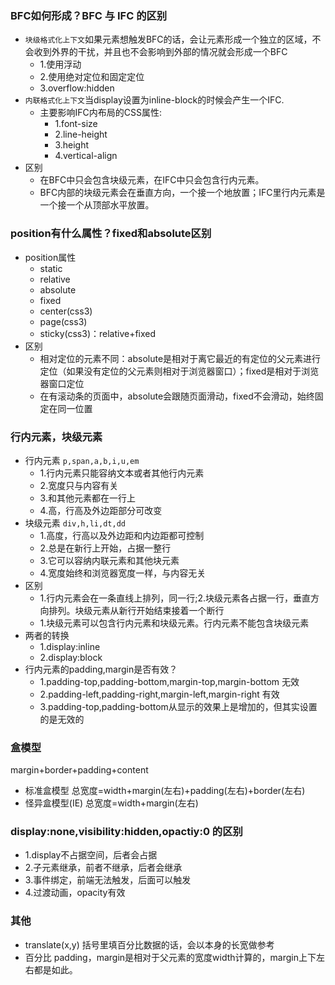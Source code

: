 <!--
 * @Author: 41
 * @Date: 2022-03-04 14:14:26
 * @LastEditors: 41
 * @LastEditTime: 2022-03-08 17:06:51
 * @Description: 
-->
### BFC如何形成？BFC 与 IFC 的区别
- `块级格式化上下文`如果元素想触发BFC的话，会让元素形成一个独立的区域，不会收到外界的干扰，并且也不会影响到外部的情况就会形成一个BFC
  - 1.使用浮动
  - 2.使用绝对定位和固定定位
  - 3.overflow:hidden
- `内联格式化上下文`当display设置为inline-block的时候会产生一个IFC.
  - 主要影响IFC内布局的CSS属性:
    - 1.font-size
    - 2.line-height
    - 3.height
    - 4.vertical-align
- 区别
  - 在BFC中只会包含块级元素，在IFC中只会包含行内元素。
  - BFC内部的块级元素会在垂直方向，一个接一个地放置；IFC里行内元素是一个接一个从顶部水平放置。

### position有什么属性？fixed和absolute区别
- position属性
  - static
  - relative
  - absolute
  - fixed
  - center(css3)
  - page(css3)
  - sticky(css3)：relative+fixed
- 区别
  - 相对定位的元素不同：absolute是相对于离它最近的有定位的父元素进行定位（如果没有定位的父元素则相对于浏览器窗口）；fixed是相对于浏览器窗口定位
  - 在有滚动条的页面中，absolute会跟随页面滑动，fixed不会滑动，始终固定在同一位置

### 行内元素，块级元素 
- 行内元素 `p,span,a,b,i,u,em`
  - 1.行内元素只能容纳文本或者其他行内元素
  - 2.宽度只与内容有关
  - 3.和其他元素都在一行上
  - 4.高，行高及外边距部分可改变
- 块级元素 `div,h,li,dt,dd`
  - 1.高度，行高以及外边距和内边距都可控制
  - 2.总是在新行上开始，占据一整行
  - 3.它可以容纳内联元素和其他块元素
  - 4.宽度始终和浏览器宽度一样，与内容无关
- 区别
  - 1.行内元素会在一条直线上排列，同一行;2.块级元素各占据一行，垂直方向排列。块级元素从新行开始结束接着一个断行
  - 1.块级元素可以包含行内元素和块级元素。行内元素不能包含块级元素
- 两者的转换
  - 1.display:inline
  - 2.display:block
- 行内元素的padding,margin是否有效？
  - 1.padding-top,padding-bottom,margin-top,margin-bottom 无效
  - 2.padding-left,padding-right,margin-left,margin-right 有效
  - 3.padding-top,padding-bottom从显示的效果上是增加的，但其实设置的是无效的

### 盒模型
margin+border+padding+content
- 标准盒模型      总宽度=width+margin(左右)+padding(左右)+border(左右)
- 怪异盒模型(IE)  总宽度=width+margin(左右)



### display:none,visibility:hidden,opactiy:0 的区别
- 1.display不占据空间，后者会占据
- 2.子元素继承，前者不继承，后者会继承
- 3.事件绑定，前端无法触发，后面可以触发
- 4.过渡动画，opacity有效

### 其他
- translate(x,y) 括号里填百分比数据的话，会以本身的长宽做参考
- 百分比 padding，margin是相对于父元素的宽度width计算的，margin上下左右都是如此。





